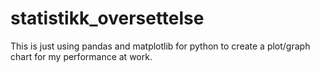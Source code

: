 # statistikk_oversettelse

This is just using pandas and matplotlib for python to create a plot/graph chart for my performance at work. 
